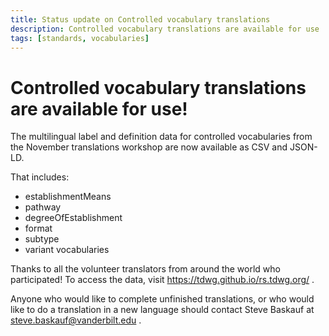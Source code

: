 ```yaml
---
title: Status update on Controlled vocabulary translations 
description: Controlled vocabulary translations are available for use
tags: [standards, vocabularies]
---
```


# Controlled vocabulary translations are available for use!

The multilingual label and definition data for controlled vocabularies from the November translations workshop are now available as CSV and JSON-LD. 

That includes:
* establishmentMeans
* pathway 
* degreeOfEstablishment 
* format 
* subtype 
* variant vocabularies 

Thanks to all the volunteer translators from around the world who participated! To access the data, visit https://tdwg.github.io/rs.tdwg.org/ . 

Anyone who would like to complete unfinished translations, or who would like to do a translation in a new language should contact Steve Baskauf at steve.baskauf@vanderbilt.edu .

 
